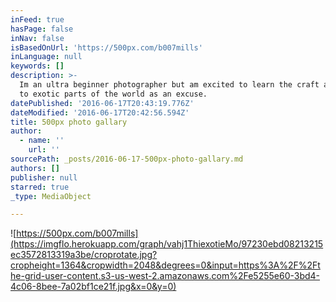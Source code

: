 ```yaml
---
inFeed: true
hasPage: false
inNav: false
isBasedOnUrl: 'https://500px.com/b007mills'
inLanguage: null
keywords: []
description: >-
  Im an ultra beginner photographer but am excited to learn the craft and travel
  to exotic parts of the world as an excuse.
datePublished: '2016-06-17T20:43:19.776Z'
dateModified: '2016-06-17T20:42:56.594Z'
title: 500px photo gallary
author:
  - name: ''
    url: ''
sourcePath: _posts/2016-06-17-500px-photo-gallary.md
authors: []
publisher: null
starred: true
_type: MediaObject

---
```

![https://500px.com/b007mills](https://imgflo.herokuapp.com/graph/vahj1ThiexotieMo/97230ebd08213215ec3572813319a3be/croprotate.jpg?cropheight=1364&cropwidth=2048&degrees=0&input=https%3A%2F%2Fthe-grid-user-content.s3-us-west-2.amazonaws.com%2Fe5255e60-3bd4-4c06-8bee-7a02bf1ce21f.jpg&x=0&y=0)